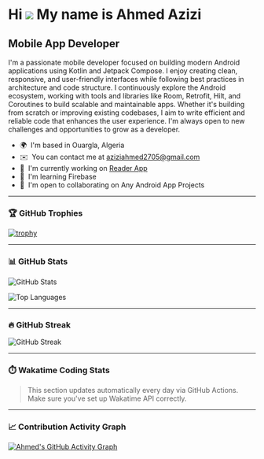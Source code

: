 Hi ![](https://user-images.githubusercontent.com/18350557/176309783-0785949b-9127-417c-8b55-ab5a4333674e.gif) My name is Ahmed Azizi
===================================================================================================================================

Mobile App Developer
--------------------

I'm a passionate mobile developer focused on building modern Android applications using Kotlin and Jetpack Compose. I enjoy creating clean, responsive, and user-friendly interfaces while following best practices in architecture and code structure. I continuously explore the Android ecosystem, working with tools and libraries like Room, Retrofit, Hilt, and Coroutines to build scalable and maintainable apps. Whether it's building from scratch or improving existing codebases, I aim to write efficient and reliable code that enhances the user experience. I'm always open to new challenges and opportunities to grow as a developer.

* 🌍  I'm based in Ouargla, Algeria  
* ✉️  You can contact me at [aziziahmed2705@gmail.com](mailto:aziziahmed2705@gmail.com)  
* 🚀  I'm currently working on [Reader App](https://github.com/ahmedazizi3/CodeAlpha_FlashcardQuizGame)
* 🧠  I'm learning Firebase  
* 🤝  I'm open to collaborating on Any Android App Projects  

---

### 🏆 GitHub Trophies

[![trophy](https://github-profile-trophy.vercel.app/?username=ahmedazizi3&theme=darkhub)](https://github.com/ryo-ma/github-profile-trophy)

---

### 📊 GitHub Stats

![GitHub Stats](https://github-readme-stats.vercel.app/api?username=ahmedazizi3&show_icons=true&theme=radical)

![Top Languages](https://github-readme-stats.vercel.app/api/top-langs/?username=ahmedazizi3&layout=compact&theme=radical)

---

### 🔥 GitHub Streak

![GitHub Streak](https://streak-stats.demolab.com?user=ahmedazizi3&theme=radical&hide_border=true)

---

### ⏱️ Wakatime Coding Stats

<!--START_SECTION:waka-->
<!--END_SECTION:waka-->

> This section updates automatically every day via GitHub Actions. Make sure you've set up Wakatime API correctly.

---

### 📈 Contribution Activity Graph

[![Ahmed's GitHub Activity Graph](https://github-readme-activity-graph.vercel.app/graph?username=ahmedazizi3&theme=radical)](https://github.com/ashutosh00710/github-readme-activity-graph)

